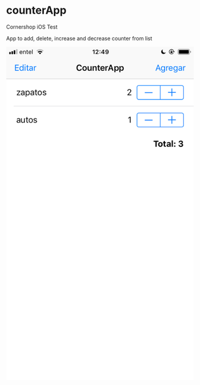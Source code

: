 # counterApp
Cornershop  iOS Test

App to add, delete, increase and decrease counter from list

![](screenshot.PNG)

